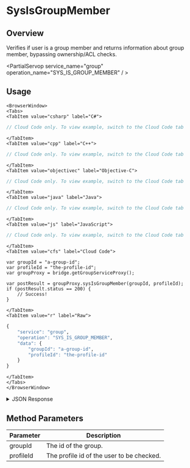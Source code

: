 # SysIsGroupMember
## Overview
Verifies if user is a group member and returns information about group member, bypassing ownership/ACL checks.

<PartialServop service_name="group" operation_name="SYS_IS_GROUP_MEMBER" / >

## Usage

```mdx-code-block
<BrowserWindow>
<Tabs>
<TabItem value="csharp" label="C#">
```

```csharp
// Cloud Code only. To view example, switch to the Cloud Code tab
```

```mdx-code-block
</TabItem>
<TabItem value="cpp" label="C++">
```

```cpp
// Cloud Code only. To view example, switch to the Cloud Code tab
```

```mdx-code-block
</TabItem>
<TabItem value="objectivec" label="Objective-C">
```

```objectivec
// Cloud Code only. To view example, switch to the Cloud Code tab
```

```mdx-code-block
</TabItem>
<TabItem value="java" label="Java">
```

```java
// Cloud Code only. To view example, switch to the Cloud Code tab
```

```mdx-code-block
</TabItem>
<TabItem value="js" label="JavaScript">
```

```javascript
// Cloud Code only. To view example, switch to the Cloud Code tab
```

```mdx-code-block
</TabItem>
<TabItem value="cfs" label="Cloud Code">
```

```cfscript
var groupId = "a-group-id";
var profileId = "the-profile-id";
var groupProxy = bridge.getGroupServiceProxy();

var postResult = groupProxy.sysIsGroupMember(groupId, profileId);
if (postResult.status == 200) {
    // Success!
}
```

```mdx-code-block
</TabItem>
<TabItem value="r" label="Raw">
```

```r
{
	"service": "group",
	"operation": "SYS_IS_GROUP_MEMBER",
	"data": {
		"groupId": "a-group-id",
		"profileId": "the-profile-id"
	}
}
```

```mdx-code-block
</TabItem>
</Tabs>
</BrowserWindow>
```

<details>
<summary>JSON Response</summary>

```json
{
  "data": {
    "isGroupMember": true,
    "role": "MEMBER",
    "attributes": {}
  },
  "status": 200
}
```
</details>

## Method Parameters
Parameter | Description
--------- | -----------
groupId | The id of the group.
profileId | The profile id of the user to be checked.



